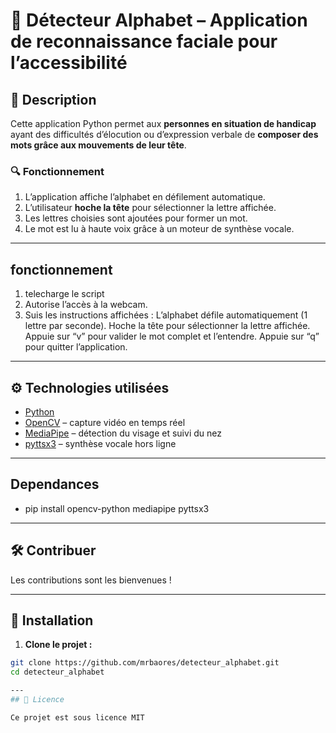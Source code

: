 # 🧠 Détecteur Alphabet – Application de reconnaissance faciale pour l’accessibilité

## 📌 Description

Cette application Python permet aux **personnes en situation de handicap** ayant des difficultés d’élocution ou d’expression verbale de **composer des mots grâce aux mouvements de leur tête**.

### 🔍 Fonctionnement

1. L’application affiche l’alphabet en défilement automatique.
2. L’utilisateur **hoche la tête** pour sélectionner la lettre affichée.
3. Les lettres choisies sont ajoutées pour former un mot.
4. Le mot est lu à haute voix grâce à un moteur de synthèse vocale.

---
## fonctionnement 
1. telecharge le script
2. Autorise l’accès à la webcam.
3. Suis les instructions affichées :
    L’alphabet défile automatiquement (1 lettre par seconde).
    Hoche la tête pour sélectionner la lettre affichée.
    Appuie sur “v” pour valider le mot complet et l’entendre.
    Appuie sur “q” pour quitter l’application.

---
## ⚙️ Technologies utilisées

- [Python](https://www.python.org/)  
- [OpenCV](https://opencv.org/) – capture vidéo en temps réel  
- [MediaPipe](https://google.github.io/mediapipe/) – détection du visage et suivi du nez  
- [pyttsx3](https://pypi.org/project/pyttsx3/) – synthèse vocale hors ligne

---
 ## Dependances 
- pip install opencv-python mediapipe pyttsx3

---

 ## 🛠️ Contribuer
 Les contributions sont les bienvenues !

---
## 🚀 Installation

1. **Clone le projet :**

```bash
git clone https://github.com/mrbaores/detecteur_alphabet.git
cd detecteur_alphabet

---
## 📄 Licence

Ce projet est sous licence MIT

